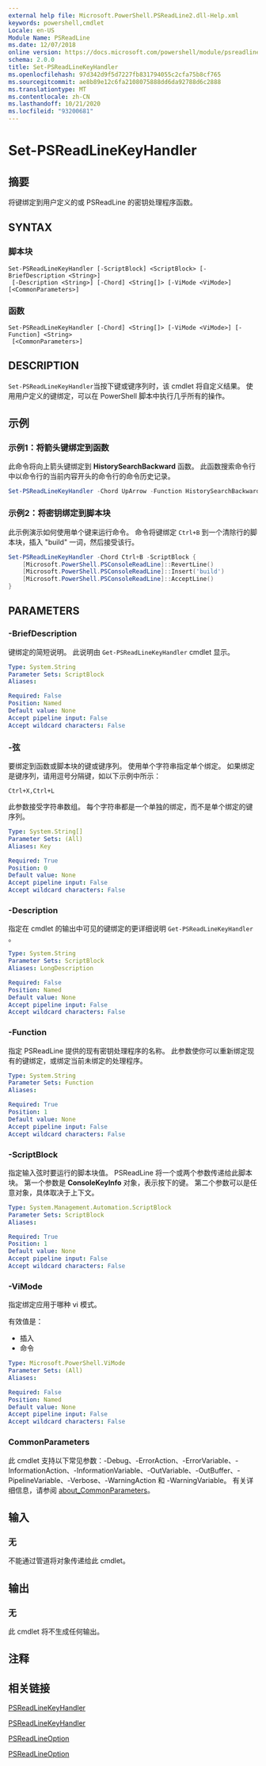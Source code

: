 ```yaml
---
external help file: Microsoft.PowerShell.PSReadLine2.dll-Help.xml
keywords: powershell,cmdlet
Locale: en-US
Module Name: PSReadLine
ms.date: 12/07/2018
online version: https://docs.microsoft.com/powershell/module/psreadline/set-psreadlinekeyhandler?view=powershell-7.1&WT.mc_id=ps-gethelp
schema: 2.0.0
title: Set-PSReadLineKeyHandler
ms.openlocfilehash: 97d342d9f5d7227fb831794055c2cfa75b8cf765
ms.sourcegitcommit: ae8b89e12c6fa2108075888dd6da92788d6c2888
ms.translationtype: MT
ms.contentlocale: zh-CN
ms.lasthandoff: 10/21/2020
ms.locfileid: "93200681"
---
```

# Set-PSReadLineKeyHandler

## 摘要
将键绑定到用户定义的或 PSReadLine 的密钥处理程序函数。

## SYNTAX

### 脚本块

```
Set-PSReadLineKeyHandler [-ScriptBlock] <ScriptBlock> [-BriefDescription <String>]
 [-Description <String>] [-Chord] <String[]> [-ViMode <ViMode>] [<CommonParameters>]
```

### 函数

```
Set-PSReadLineKeyHandler [-Chord] <String[]> [-ViMode <ViMode>] [-Function] <String>
 [<CommonParameters>]
```

## DESCRIPTION

`Set-PSReadLineKeyHandler`当按下键或键序列时，该 cmdlet 将自定义结果。 使用用户定义的键绑定，可以在 PowerShell 脚本中执行几乎所有的操作。

## 示例

### 示例1：将箭头键绑定到函数

此命令将向上箭头键绑定到 **HistorySearchBackward** 函数。 此函数搜索命令行中以命令行的当前内容开头的命令行的命令历史记录。

```powershell
Set-PSReadLineKeyHandler -Chord UpArrow -Function HistorySearchBackward
```

### 示例2：将密钥绑定到脚本块

此示例演示如何使用单个键来运行命令。 命令将键绑定 `Ctrl+B` 到一个清除行的脚本块，插入 "build" 一词，然后接受该行。

```powershell
Set-PSReadLineKeyHandler -Chord Ctrl+B -ScriptBlock {
    [Microsoft.PowerShell.PSConsoleReadLine]::RevertLine()
    [Microsoft.PowerShell.PSConsoleReadLine]::Insert('build')
    [Microsoft.PowerShell.PSConsoleReadLine]::AcceptLine()
}
```

## PARAMETERS

### -BriefDescription

键绑定的简短说明。 此说明由 `Get-PSReadLineKeyHandler` cmdlet 显示。

```yaml
Type: System.String
Parameter Sets: ScriptBlock
Aliases:

Required: False
Position: Named
Default value: None
Accept pipeline input: False
Accept wildcard characters: False
```

### -弦

要绑定到函数或脚本块的键或键序列。 使用单个字符串指定单个绑定。 如果绑定是键序列，请用逗号分隔键，如以下示例中所示：

`Ctrl+X,Ctrl+L`

此参数接受字符串数组。 每个字符串都是一个单独的绑定，而不是单个绑定的键序列。

```yaml
Type: System.String[]
Parameter Sets: (All)
Aliases: Key

Required: True
Position: 0
Default value: None
Accept pipeline input: False
Accept wildcard characters: False
```

### -Description

指定在 cmdlet 的输出中可见的键绑定的更详细说明 `Get-PSReadLineKeyHandler` 。

```yaml
Type: System.String
Parameter Sets: ScriptBlock
Aliases: LongDescription

Required: False
Position: Named
Default value: None
Accept pipeline input: False
Accept wildcard characters: False
```

### -Function

指定 PSReadLine 提供的现有密钥处理程序的名称。 此参数使你可以重新绑定现有的键绑定，或绑定当前未绑定的处理程序。

```yaml
Type: System.String
Parameter Sets: Function
Aliases:

Required: True
Position: 1
Default value: None
Accept pipeline input: False
Accept wildcard characters: False
```

### -ScriptBlock

指定输入弦时要运行的脚本块值。 PSReadLine 将一个或两个参数传递给此脚本块。 第一个参数是 **ConsoleKeyInfo** 对象，表示按下的键。 第二个参数可以是任意对象，具体取决于上下文。

```yaml
Type: System.Management.Automation.ScriptBlock
Parameter Sets: ScriptBlock
Aliases:

Required: True
Position: 1
Default value: None
Accept pipeline input: False
Accept wildcard characters: False
```

### -ViMode

指定绑定应用于哪种 vi 模式。

有效值是：

- 插入
- 命令

```yaml
Type: Microsoft.PowerShell.ViMode
Parameter Sets: (All)
Aliases:

Required: False
Position: Named
Default value: None
Accept pipeline input: False
Accept wildcard characters: False
```

### CommonParameters

此 cmdlet 支持以下常见参数：-Debug、-ErrorAction、-ErrorVariable、-InformationAction、-InformationVariable、-OutVariable、-OutBuffer、-PipelineVariable、-Verbose、-WarningAction 和 -WarningVariable。 有关详细信息，请参阅 [about_CommonParameters](https://go.microsoft.com/fwlink/?LinkID=113216)。

## 输入

### 无

不能通过管道将对象传递给此 cmdlet。

## 输出

### 无

此 cmdlet 将不生成任何输出。

## 注释

## 相关链接

[PSReadLineKeyHandler](Get-PSReadLineKeyHandler.md)

[PSReadLineKeyHandler](Remove-PSReadLineKeyHandler.md)

[PSReadLineOption](Get-PSReadLineOption.md)

[PSReadLineOption](Set-PSReadLineOption.md)

